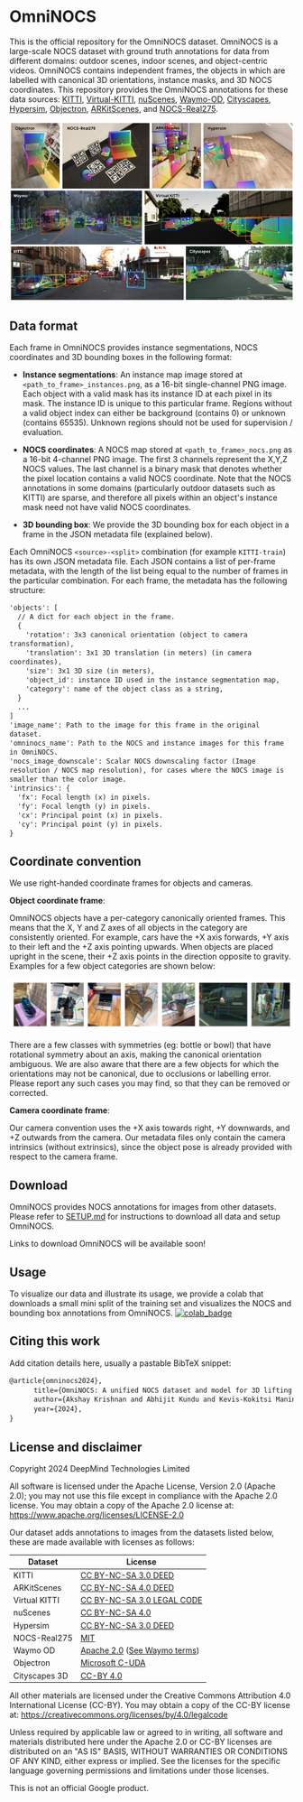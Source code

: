 # OmniNOCS

This is the official repository for the OmniNOCS dataset. OmniNOCS is a
large-scale NOCS dataset with ground truth annotations for data from different
domains: outdoor scenes, indoor scenes, and object-centric videos. OmniNOCS
contains independent frames, the objects in which are labelled with canonical 3D
orientations, instance masks, and 3D NOCS coordinates. This repository provides
the OmniNOCS annotations for these data sources: [KITTI], [Virtual-KITTI],
[nuScenes], [Waymo-OD], [Cityscapes], [Hypersim], [Objectron], [ARKitScenes],
and [NOCS-Real275].

![OmniNOCS dataset](./docs/images/dataset_figure_mini.jpg)

## Data format

Each frame in OmniNOCS provides instance segmentations, NOCS coordinates and 3D
bounding boxes in the following format:

-   <b>Instance segmentations</b>: An instance map image stored at
    `<path_to_frame>_instances.png`, as a 16-bit single-channel PNG image. Each
    object with a valid mask has its instance ID at each pixel in its mask. The
    instance ID is unique to this particular frame. Regions without a valid
    object index can either be background (contains 0) or unknown (contains
    65535). Unknown regions should not be used for supervision / evaluation.

-   <b>NOCS coordinates</b>: A NOCS map stored at `<path_to_frame>_nocs.png` as
    a 16-bit 4-channel PNG image. The first 3 channels represent the X,Y,Z NOCS
    values. The last channel is a binary mask that denotes whether the pixel
    location contains a valid NOCS coordinate. Note that the NOCS annotations in
    some domains (particularly outdoor datasets such as KITTI) are sparse, and
    therefore all pixels within an object's instance mask need not have valid
    NOCS coordinates.

-   <b>3D bounding box</b>: We provide the 3D bounding box for each object in a
    frame in the JSON metadata file (explained below).

Each OmniNOCS `<source>-<split>` combination (for example `KITTI-train`) has its
own JSON metadata file. Each JSON contains a list of per-frame metadata, with
the length of the list being equal to the number of frames in the particular
combination. For each frame, the metadata has the following structure:

```
'objects': [
  // A dict for each object in the frame.
  {
    'rotation': 3x3 canonical orientation (object to camera transformation),
    'translation': 3x1 3D translation (in meters) (in camera coordinates),
    'size': 3x1 3D size (in meters),
    'object_id': instance ID used in the instance segmentation map,
    'category': name of the object class as a string,
  }
  ...
]
'image_name': Path to the image for this frame in the original dataset.
'omninocs_name': Path to the NOCS and instance images for this frame in OmniNOCS.
'nocs_image_downscale': Scalar NOCS downscaling factor (Image resolution / NOCS map resolution), for cases where the NOCS image is smaller than the color image.
'intrinsics': {
  'fx': Focal length (x) in pixels.
  'fy': Focal length (y) in pixels.
  'cx': Principal point (x) in pixels.
  'cy': Principal point (y) in pixels.
}
```

## Coordinate convention

We use right-handed coordinate frames for objects and cameras.

<b>Object coordinate frame</b>:

OmniNOCS objects have a per-category canonically oriented frames. This means
that the X, Y and Z axes of all objects in the category are consistently
oriented. For example, cars have the +X axis forwards, +Y axis to their left and
the +Z axis pointing upwards. When objects are placed upright in the scene,
their +Z axis points in the direction opposite to gravity. Examples for a few
object categories are shown below:

![object coordinate frames](./docs/images/coord_frames.png)

There are a few classes with symmetries (eg: bottle or bowl) that have
rotational symmetry about an axis, making the canonical orientation ambiguous.
We are also aware that there are a few objects for which the orientations may
not be canonical, due to occlusions or labelling error. Please report any such
cases you may find, so that they can be removed or corrected.

<b>Camera coordinate frame</b>:

Our camera convention uses the +X axis towards right, +Y downwards, and +Z
outwards from the camera. Our metadata files only contain the camera intrinsics
(without extrinsics), since the object pose is already provided with respect to
the camera frame.

## Download

OmniNOCS provides NOCS annotations for images from other datasets. Please refer
to [SETUP.md](./SETUP.md) for instructions to download all data and setup
OmniNOCS.

Links to download OmniNOCS will be available soon!

## Usage

To visualize our data and illustrate its usage, we provide a colab that
downloads a small mini split of the training set and visualizes the NOCS and
bounding box annotations from OmniNOCS.
[![colab_badge](https://colab.sandbox.google.com/assets/colab-badge.svg)](./notebooks/OmniNOCS_dataset_visualization.ipynb)

## Citing this work

Add citation details here, usually a pastable BibTeX snippet:

```latex
@article{omninocs2024},
      title={OmniNOCS: A unified NOCS dataset and model for 3D lifting of 2D objects},
      author={Akshay Krishnan and Abhijit Kundu and Kevis-Kokitsi Maninis and James Hays and Matthew Brown},
      year={2024},
}
```

## License and disclaimer

Copyright 2024 DeepMind Technologies Limited

All software is licensed under the Apache License, Version 2.0 (Apache 2.0); you
may not use this file except in compliance with the Apache 2.0 license. You may
obtain a copy of the Apache 2.0 license at:
https://www.apache.org/licenses/LICENSE-2.0

Our dataset adds annotations to images from the datasets listed below, these are
made available with licenses as follows:

Dataset       | License
------------- | -------
KITTI         | [CC BY-NC-SA 3.0 DEED](https://creativecommons.org/licenses/by-nc-sa/3.0/)
ARKitScenes   | [CC BY-NC-SA 4.0 DEED](https://creativecommons.org/licenses/by-nc-sa/4.0/)
Virtual KITTI | [CC BY-NC-SA 3.0 LEGAL CODE](https://creativecommons.org/licenses/by-nc-sa/3.0/legalcode)
nuScenes      | [CC BY-NC-SA 4.0](https://creativecommons.org/licenses/by-nc-sa/4.0/deed.en)
Hypersim      | [CC BY-NC-SA 3.0 DEED](https://creativecommons.org/licenses/by-sa/3.0/)
NOCS-Real275  | [MIT](https://opensource.org/license/mit)
Waymo OD      | [Apache 2.0](https://github.com/waymo-research/waymo-open-dataset/blob/master/LICENSE) ([See Waymo terms](https://waymo.com/open/terms/))
Objectron     | [Microsoft C-UDA](https://github.com/microsoft/Computational-Use-of-Data-Agreement)
Cityscapes 3D | [CC-BY 4.0](https://creativecommons.org/licenses/by/4.0/deed.en)

All other materials are licensed under the Creative Commons Attribution 4.0
International License (CC-BY). You may obtain a copy of the CC-BY license at:
https://creativecommons.org/licenses/by/4.0/legalcode

Unless required by applicable law or agreed to in writing, all software and
materials distributed here under the Apache 2.0 or CC-BY licenses are
distributed on an "AS IS" BASIS, WITHOUT WARRANTIES OR CONDITIONS OF ANY KIND,
either express or implied. See the licenses for the specific language governing
permissions and limitations under those licenses.

This is not an official Google product.

[KITTI]: http://www.cvlibs.net/datasets/kitti/eval_3dobject.php
[Virtual-KITTI]: https://europe.naverlabs.com/research/computer-vision/proxy-virtual-worlds-vkitti-2/
[Objectron]: https://github.com/google-research-datasets/Objectron
[NOCS-Real275]: https://github.com/hughw19/NOCS_CVPR2019
[Cityscapes]: https://www.cityscapes-dataset.com/
[nuScenes]: https://www.nuscenes.org/
[Waymo-OD]: https://waymo.com/open/
[ARKitScenes]: https://github.com/apple/ARKitScenes
[Hypersim]: https://github.com/apple/ml-hypersim
